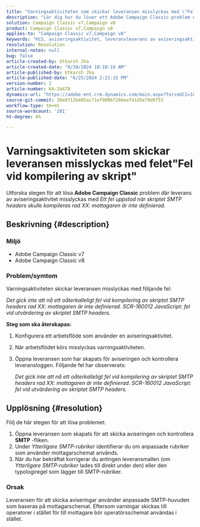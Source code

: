 ```yaml
---
title: "Varningsaktiviteten som skickar leveransen misslyckas med \"Fel vid kompilering av skript\""
description: "Lär dig hur du löser ett Adobe Campaign Classic-problem där varningsaktiviteten som skickar leveransen misslyckas med \"Fel vid kompilering av skript\"."
solution: Campaign Classic v7,Campaign v8
product: Campaign Classic v7,Campaign v8
applies-to: "Campaign Classic v7,Campaign v8"
keywords: "KCS, aviseringsaktivitet, leveransleverans av aviseringsaktivitet, leveransfel av aviseringsaktivitet"
resolution: Resolution
internal-notes: null
bug: false
article-created-by: Utkarsh Jha
article-created-date: "6/20/2024 10:10:16 AM"
article-published-by: Utkarsh Jha
article-published-date: "6/25/2024 2:21:15 PM"
version-number: 1
article-number: KA-24478
dynamics-url: "https://adobe-ent.crm.dynamics.com/main.aspx?forceUCI=1&pagetype=entityrecord&etn=knowledgearticle&id=e9bae346-ed2e-ef11-840a-00224809e160"
source-git-commit: 36e0712b405ac71ef0096f266eef41d5e79d0753
workflow-type: tm+mt
source-wordcount: '281'
ht-degree: 0%

---
```


# Varningsaktiviteten som skickar leveransen misslyckas med felet&quot;Fel vid kompilering av skript&quot;


Utforska stegen för att lösa <b>Adobe Campaign Classic</b> problem där leverans av aviseringsaktivitet misslyckas med *Ett fel uppstod när skriptet SMTP headers skulle kompileras rad XX: mottagaren är inte definierad.*

## Beskrivning {#description}


### Miljö

- Adobe Campaign Classic v7
- Adobe Campaign Classic v8


### Problem/symtom

Varningsaktiviteten skickar leveransen misslyckas med följande fel:

*Det gick inte att nå ett oåterkalleligt fel vid kompilering av skriptet SMTP headers rad XX: mottagaren är inte definierad. SCR-160012 JavaScript: fel vid utvärdering av skriptet SMTP headers*.

<b>Steg som ska återskapas:</b>

1. Konfigurera ett arbetsflöde som använder en aviseringsaktivitet.
2. När arbetsflödet körs misslyckas varningsaktiviteten.
3. Öppna leveransen som har skapats för aviseringen och kontrollera leveransloggen. Följande fel har observerats:

   *Det gick inte att nå ett oåterkalleligt fel vid kompilering av skriptet SMTP headers rad XX: mottagaren är inte definierad. SCR-160012 JavaScript: fel vid utvärdering av skriptet SMTP headers.*



## Upplösning {#resolution}


Följ de här stegen för att lösa problemet:

1. Öppna leveransen som skapats för att skicka aviseringen och kontrollera <b>SMTP</b> -fliken.
2. Under *Ytterligare SMTP-rubriker* identifierar du om anpassade rubriker som använder mottagarschemat används.
3. När du har bekräftat korrigerar du antingen leveransmallen (om *Ytterligare SMTP-rubriker* lades till direkt under den) eller den typologiregel som lägger till SMTP-rubriker.




### Orsak

Leveransen för att skicka aviseringar använder anpassade SMTP-huvuden som baseras på mottagarschemat. Eftersom varningar skickas till operatorer i stället för till mottagare bör operatörsschemat användas i stället.
